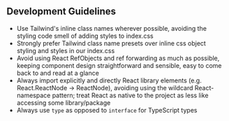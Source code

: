 ## Development Guidelines

- Use Tailwind's inline class names wherever possible, avoiding the styling code smell of adding styles to index.css
- Strongly prefer Tailwind class name presets over inline css object styling and styles in our index.css
- Avoid using React RefObjects and ref forwarding as much as possible, keeping component design straightforward and sensible, easy to come back to and read at a glance
- Always import explicitly and directly React library elements (e.g. React.ReactNode -> ReactNode), avoiding using the wildcard React-namespace pattern; treat React as native to the project as less like accessing some library/package
- Always use `type` as opposed to `interface` for TypeScript types